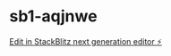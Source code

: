 # sb1-aqjnwe

[Edit in StackBlitz next generation editor ⚡️](https://stackblitz.com/~/github.com/pallavigithubrit/sb1-aqjnwe)